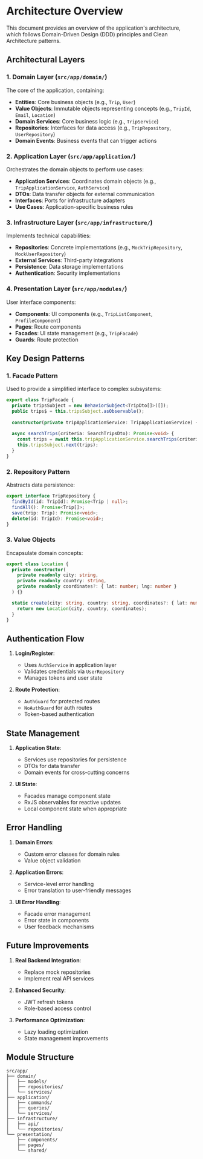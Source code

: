# Architecture Overview

This document provides an overview of the application's architecture, which follows Domain-Driven Design (DDD) principles and Clean Architecture patterns.

## Architectural Layers

### 1. Domain Layer (`src/app/domain/`)
The core of the application, containing:
- **Entities**: Core business objects (e.g., `Trip`, `User`)
- **Value Objects**: Immutable objects representing concepts (e.g., `TripId`, `Email`, `Location`)
- **Domain Services**: Core business logic (e.g., `TripService`)
- **Repositories**: Interfaces for data access (e.g., `TripRepository`, `UserRepository`)
- **Domain Events**: Business events that can trigger actions

### 2. Application Layer (`src/app/application/`)
Orchestrates the domain objects to perform use cases:
- **Application Services**: Coordinates domain objects (e.g., `TripApplicationService`, `AuthService`)
- **DTOs**: Data transfer objects for external communication
- **Interfaces**: Ports for infrastructure adapters
- **Use Cases**: Application-specific business rules

### 3. Infrastructure Layer (`src/app/infrastructure/`)
Implements technical capabilities:
- **Repositories**: Concrete implementations (e.g., `MockTripRepository`, `MockUserRepository`)
- **External Services**: Third-party integrations
- **Persistence**: Data storage implementations
- **Authentication**: Security implementations

### 4. Presentation Layer (`src/app/modules/`)
User interface components:
- **Components**: UI components (e.g., `TripListComponent`, `ProfileComponent`)
- **Pages**: Route components
- **Facades**: UI state management (e.g., `TripFacade`)
- **Guards**: Route protection

## Key Design Patterns

### 1. Facade Pattern
Used to provide a simplified interface to complex subsystems:
```typescript
export class TripFacade {
  private tripsSubject = new BehaviorSubject<TripDto[]>([]);
  public trips$ = this.tripsSubject.asObservable();
  
  constructor(private tripApplicationService: TripApplicationService) {}
  
  async searchTrips(criteria: SearchTripsDto): Promise<void> {
    const trips = await this.tripApplicationService.searchTrips(criteria);
    this.tripsSubject.next(trips);
  }
}
```

### 2. Repository Pattern
Abstracts data persistence:
```typescript
export interface TripRepository {
  findById(id: TripId): Promise<Trip | null>;
  findAll(): Promise<Trip[]>;
  save(trip: Trip): Promise<void>;
  delete(id: TripId): Promise<void>;
}
```

### 3. Value Objects
Encapsulate domain concepts:
```typescript
export class Location {
  private constructor(
    private readonly city: string,
    private readonly country: string,
    private readonly coordinates?: { lat: number; lng: number }
  ) {}

  static create(city: string, country: string, coordinates?: { lat: number; lng: number }): Location {
    return new Location(city, country, coordinates);
  }
}
```

## Authentication Flow

1. **Login/Register**:
   - Uses `AuthService` in application layer
   - Validates credentials via `UserRepository`
   - Manages tokens and user state

2. **Route Protection**:
   - `AuthGuard` for protected routes
   - `NoAuthGuard` for auth routes
   - Token-based authentication

## State Management

1. **Application State**:
   - Services use repositories for persistence
   - DTOs for data transfer
   - Domain events for cross-cutting concerns

2. **UI State**:
   - Facades manage component state
   - RxJS observables for reactive updates
   - Local component state when appropriate

## Error Handling

1. **Domain Errors**:
   - Custom error classes for domain rules
   - Value object validation

2. **Application Errors**:
   - Service-level error handling
   - Error translation to user-friendly messages

3. **UI Error Handling**:
   - Facade error management
   - Error state in components
   - User feedback mechanisms

## Future Improvements

1. **Real Backend Integration**:
   - Replace mock repositories
   - Implement real API services

2. **Enhanced Security**:
   - JWT refresh tokens
   - Role-based access control

3. **Performance Optimization**:
   - Lazy loading optimization
   - State management improvements

## Module Structure

```
src/app/
├── domain/
│   ├── models/
│   ├── repositories/
│   └── services/
├── application/
│   ├── commands/
│   ├── queries/
│   └── services/
├── infrastructure/
│   ├── api/
│   └── repositories/
└── presentation/
    ├── components/
    ├── pages/
    └── shared/
``` 